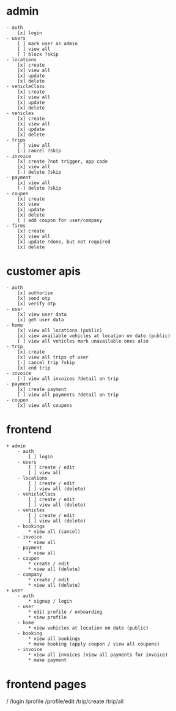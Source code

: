 # admin
    - auth
        [x] login
    - users
        [ ] mark user as admin
        [ ] view all
        [ ] block ?skip
    - locations
        [x] create
        [x] view all
        [x] update
        [x] delete
    - vehicleClass 
        [x] create
        [x] view all
        [x] update
        [x] delete
    - vehicles
        [x] create
        [x] view all
        [x] update
        [x] delete
    - trips
        [ ] view all
        [-] cancel ?skip
    - invoice
        [x] create ?not trigger, app code
        [x] view all
        [-] delete ?skip
    - payment
        [x] view all
        [-] delete ?skip
    - coupon
        [x] create
        [x] view
        [x] update
        [x] delete
        [ ] add coupon for user/company
    - firms
        [x] create
        [x] view all
        [x] update !done, but not required
        [x] delete

# customer apis
    - auth
        [x] authorize
        [x] send otp
        [x] verify otp
    - user
        [x] view user data
        [x] get user data
    - home
        [x] view all locations (public)
        [x] view available vehicles at location on date (public)
        [ ] view all vehicles mark unavailable ones also
    - trip
        [x] create 
        [x] view all trips of user
        [-] cancel trip ?skip
        [x] end trip
    - invoice
        [-] view all invoices ?detail on trip 
    - payment
        [x] create payment
        [-] view all payments ?detail on trip
    - coupon
        [x] view all coupons

# frontend
    + admin
        - auth
            [ ] login
        - users
            [ ] create / edit
            [ ] view all
        - locations
            [ ] create / edit
            [ ] view all (delete)
        - vehicleClass
            [ ] create / edit
            [ ] view all (delete)
        - vehicles
            [ ] create / edit
            [ ] view all (delete)
        - bookings
            * view all (cancel)
        - invoice
            * view all
        - payment
            * view all
        - coupon
            * create / edit
            * view all (delete)
        - company
            * create / edit
            * view all (delete)
    + user
        - auth
            * signup / login
        - user
            * edit profile / onboarding
            * view profile
        - home
            * view vehicles at location on date (public)
        - booking
            * view all bookings
            * make booking (apply coupon / view all coupons)
        - invoice
            * view all invoices (view all payments for invoice)
            * make payment

# frontend pages
/
/login
/profile
/profile/edit
/trip/create
/trip/all

